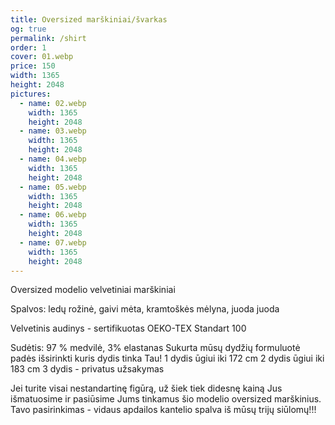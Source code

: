 ```yaml
---
title: Oversized marškiniai/švarkas
og: true
permalink: /shirt
order: 1
cover: 01.webp
price: 150
width: 1365
height: 2048
pictures:
  - name: 02.webp
    width: 1365
    height: 2048
  - name: 03.webp
    width: 1365
    height: 2048
  - name: 04.webp
    width: 1365
    height: 2048
  - name: 05.webp
    width: 1365
    height: 2048
  - name: 06.webp
    width: 1365
    height: 2048
  - name: 07.webp
    width: 1365
    height: 2048
---
```


Oversized modelio velvetiniai marškiniai

Spalvos: ledų rožinė, gaivi mėta, kramtoškės mėlyna, juoda juoda

Velvetinis audinys - sertifikuotas OEKO-TEX Standart 100

Sudėtis: 97 % medvilė,  3% elastanas
Sukurta mūsų dydžių formuluotė padės išsirinkti kuris dydis tinka Tau!
1 dydis ūgiui iki 172 cm
2 dydis ūgiui iki 183 cm
3 dydis - privatus užsakymas

Jei turite visai nestandartinę figūrą, už šiek tiek didesnę kainą Jus išmatuosime ir pasiūsime Jums tinkamus šio modelio oversized marškinius.
Tavo pasirinkimas - vidaus apdailos kantelio spalva iš mūsų trijų siūlomų!!!
